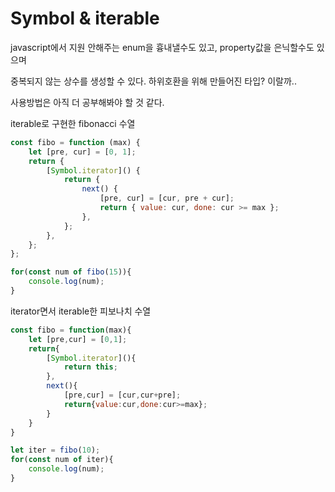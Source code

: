 # Symbol & iterable

javascript에서 지원 안해주는 enum을 흉내낼수도 있고, property값을 은닉할수도 있으며

중복되지 않는 상수를 생성할 수 있다. 하위호환을 위해 만들어진 타입? 이랄까..

사용방법은 아직 더 공부해봐야 할 것 같다.

iterable로 구현한 fibonacci 수열

```jsx
const fibo = function (max) {
    let [pre, cur] = [0, 1];
    return {
        [Symbol.iterator]() {
            return {
                next() {
                    [pre, cur] = [cur, pre + cur];
                    return { value: cur, done: cur >= max };
                },
            };
        },
    };
};

for(const num of fibo(15)){
    console.log(num);
}
```

iterator면서 iterable한 피보나치 수열

```jsx
const fibo = function(max){
    let [pre,cur] = [0,1];
    return{
        [Symbol.iterator](){
            return this;
        },
        next(){
            [pre,cur] = [cur,cur+pre];
            return{value:cur,done:cur>=max};
        }
    }
}

let iter = fibo(10);
for(const num of iter){
    console.log(num);
}
```